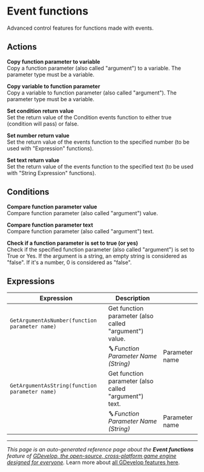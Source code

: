 # Event functions

Advanced control features for functions made with events. 

## Actions

**Copy function parameter to variable**  
Copy a function parameter (also called "argument") to a variable. The parameter type must be a variable.

**Copy variable to function parameter**  
Copy a variable to function parameter (also called "argument"). The parameter type must be a variable.

**Set condition return value**  
Set the return value of the Condition events function to either true (condition will pass) or false.

**Set number return value**  
Set the return value of the events function to the specified number (to be used with "Expression" functions).

**Set text return value**  
Set the return value of the events function to the specified text (to be used with "String Expression" functions).

## Conditions

**Compare function parameter value**  
Compare function parameter (also called "argument") value.

**Compare function parameter text**  
Compare function parameter (also called "argument") text.

**Check if a function parameter is set to true (or yes)**  
Check if the specified function parameter (also called "argument") is set to True or Yes. If the argument is a string, an empty string is considered as "false". If it's a number, 0 is considered as "false".

## Expressions

| Expression | Description |  |
|-----|-----|-----|
| `GetArgumentAsNumber(function parameter name)` | Get function parameter (also called "argument") value. ||
| | _🔤 Function Parameter Name (String)_ | Parameter name |
| `GetArgumentAsString(function parameter name)` | Get function parameter (also called "argument") text. ||
| | _🔤 Function Parameter Name (String)_ | Parameter name |

---
*This page is an auto-generated reference page about the **Event functions** feature of [GDevelop, the open-source, cross-platform game engine designed for everyone](https://gdevelop.io/).* Learn more about [all GDevelop features here](/gdevelop5/all-features).